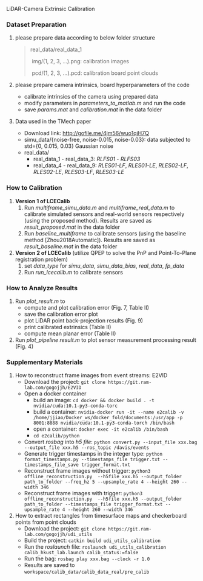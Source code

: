 LiDAR-Camera Extrinsic Calibration

### Dataset Preparation

1. please prepare data according to below folder structure

   > real_data/real_data_1
   >
   > ​	img/(1, 2, 3, ...).png: calibration images
   >
   > ​	pcd/(1, 2, 3, ...).pcd: calibration board point clouds 
   >
   
2. please prepare camera intrinsics, board hyperparameters of the code

   * calibrate intrinsics of the camera using prepared data
   * modify parameters in *parameters_to_matlab.m* and run the code
   * save *params.mat* and *calibration.mat* in the data folder

3. Data used in the TMech paper

   * Download link: http://gofile.me/4jm56/wuo1qjH7Q
   * simu_data/{noise-free, noise-0.015, noise-0.03}: data subjected to std={0, 0.015, 0.03} Gaussian noise
   * real_data/
     * real_data_1 - real_data_3: *RLFS01* - *RLFS03*
     * real_data_4 - real_data_9: *RLES01-LF*, *RLES01-LE*, *RLES02-LF*, *RLES02-LE*, *RLES03-LF*, *RLES03-LE*

### How to Calibration

1. **Version 1 of LCECalib**
   1. Run *multiframe_simu_data.m* and *multiframe_real_data.m* to calibrate simulated sensors and real-world sensors respectively (using the proposed method). Results are saved as *result_proposed.mat* in the data folder
   2. Run *baseline_multiframe* to calibrate sensors (using the baseline method [Zhou2018Automatic]). Results are saved as *result_baseline.mat* in the data folder
2. **Version 2 of LCECalib** (utilize QPEP to solve the PnP and Point-To-Plane registration problem)
   1. set *data_type* for *simu_data*, *simu_data_bias*, *real_data*, *fp_data*
   2. Run *run_lcecalib.m* to calibrate sensors

### How to Analyze Results

1. Run *plot_result.m* to 
   * compute and plot calibration error (Fig. 7, Table II)
   * save the calibration error plot
   * plot LiDAR point back-projection results (Fig. 9)
   * print calibrated extrinsics (Table II)
   * compute mean planar error (Table II)
2. Run *plot_pipeline result.m* to plot sensor measurement processing result (Fig. 4)

### Supplementary Materials

1. How to reconstruct frame images from event streams: E2VID
   * Download the project: ```git clone https://git.ram-lab.com/gogojjh/E2VID```
   * Open a docker container
     * build an image: ```cd docker && docker build . -t nvidia/cuda:10.1-py3-conda-torc```
     * build a container: ```nvidia-docker run -it --name e2calib -v /home/jjiao/Docker_ws/docker_fold/documents:/usr/app -p 8001:8888 nvidia/cuda:10.1-py3-conda-torch /bin/bash```
     * open a container: ```docker exec -it e2calib /bin/bash```
     * ```cd e2calib/python```
   * Convert *rosbag* into *h5 file*: ```python convert.py --input_file xxx.bag --output_file xxx.h5 --ros_topic /davis/events```
   * Generate trigger timestamps in the integer type: ```python format_timestamps.py --timestamps_file trigger.txt --timestamps_file_save trigger_format.txt```
   * Reconstruct frame images without trigger: ```python3 offline_reconstruction.py  --h5file xxx.h5 --output_folder path_to_folder --freq_hz 5 --upsample_rate 4 --height 260 --width 346```
   * Reconstruct frame images with trigger: ```python3 offline_reconstruction.py  --h5file xxx.h5 --output_folder path_to_folder --timestamps_file trigger_format.txt --upsample_rate 4 --height 260 --width 346```
2. How to extract rectangles from timesurface maps and checkerboard points from point clouds
   * Download the project: ```git clone https://git.ram-lab.com/gogojjh/udi_utils```
   * Build the project: ```catkin build udi_utils_calibration```
   * Run the *roslaunch* file: ```roslaunch udi_utils_calibration calib_hkust_lab.launch calib_status:=false```
   * Run the bag: ```rosbag play xxx.bag --clock -r 1.0```
   * Results are saved to ```workspace/calib_data/calib_data_real/pre_calib```

